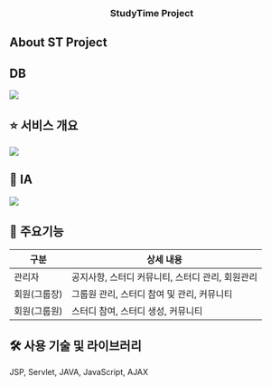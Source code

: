 <!-- PROJECT LOGO -->
<br />
<div align="center">

  </a>

  <h3 align="center">StudyTime Project</h3>

</div>

<!-- ABOUT THE PROJECT -->
## About ST Project

## DB
<img src="https://file.notion.so/f/s/adef0615-4d93-4a3a-bffb-7ebee7f405ba/board.png?id=1cf67e0f-ec31-44ba-b5fa-7f6a5a7c3951&table=block&spaceId=43c03df8-58d2-49b3-b468-13d6af71e3e2&expirationTimestamp=1682669445448&signature=zAskRRXCWsqPLBBssav3dszYwTkKtxLyN4B4XxibADg&downloadName=board.png">

## ⭐ 서비스 개요
<img src="https://file.notion.so/f/s/32a92803-a93d-469e-8774-cfbb6ff304a5/Untitled.png?id=97512cd5-a2a8-4a34-80d9-fc36a5629c78&table=block&spaceId=43c03df8-58d2-49b3-b468-13d6af71e3e2&expirationTimestamp=1682649402956&signature=3Lo4C3qM4A6cu00qigLCZ2nT1E5u9_yYbiBiqyQivts&downloadName=Untitled.png">

## 📜 IA
<img src="https://file.notion.so/f/s/d61b010a-cd63-4cfe-959e-c73964ec98c9/Untitled.png?id=c71ea557-894f-4a4f-869f-b8aa2ff03396&table=block&spaceId=43c03df8-58d2-49b3-b468-13d6af71e3e2&expirationTimestamp=1682649099936&signature=-KBo76vDtqPSeVsrV9FvRkFCFFuslhXLLOigoxO4Iy0&downloadName=Untitled.png"> 

## 📱 주요기능


|구분|상세 내용|
|------|---|
|관리자|공지사항, 스터디 커뮤니티, 스터디 관리, 회원관리|
|회원(그룹장)|그룹원 관리, 스터디 참여 및 관리, 커뮤니티|
|회원(그룹원)|스터디 참여, 스터디 생성, 커뮤니티|


## 🛠️ 사용 기술 및 라이브러리
JSP, Servlet, JAVA, JavaScript, AJAX


